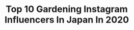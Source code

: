 ---
title: Top 10 Gardening Instagram Influencers In Japan In 2020
description: >-
  Find top gardening Instagram influencers in Japan in 2020. Most popular hashtags: #garden #gardening #gardenlife #mygarden.
platform: Instagram
hits: 36
text_top: Analyze the most popular Instagram profiles on inBeat.
text_bottom: Our search engine holds 36 Instagram influencers like this in Japan for you to contact.
profiles:
  - username: "daisy__garden"
    fullname: >-
      Tomomi Yamamoto
    bio: >-
      🌿Gardening 季節の変化を楽しむ庭づくり 🐶愛犬 メルディMeldi⇨@kooiker_meldi 🍋ペイント作品⇨@tolepaint_daisygarden 🎨著書『Sweet Russian Painting vol.1 & vol.2』
    location: "Japan"
    followers: 14962
    engagement: 1507
    commentsToLikes: 0.006302
    id: ckf5mjyn1u5nk0j23qfo4qceq
    verified: false
    hashtags: "#garden, #instagarden, #naturalgarden, #mygardentoday"
  - username: "amiagram"
    fullname: >-
      minmin
    bio: >-
      interior🏡gardening🌿kayakfishing🎣🚣‍♂️ski⛷ ❄︎インテリアや作った物の記録 ❄︎お気に入りアイテムは楽天roomで紹介しています。
    location: "Japan"
    followers: 71562
    engagement: 206
    commentsToLikes: 0.014707
    id: ck6tnvg7hanp70j71fog99dt4
    verified: false
    hashtags: "#room, #interior, #diy, #panasonic"
  - username: "filer.koharu"
    fullname: >-
      koharu
    bio: >-
      filer*(フィレール) 草花のある穏やかな暮らし...花の欠片たちを優しく紡ぐ生活。おうち、お庭、おやつ、カフェ...何気ない日々のこと。whiteinterior ,gardening,flower,diy,antique,lace,cafe... 🏡Saitama/Japan🇯🇵
    location: "Japan"
    followers: 5916
    engagement: 550
    commentsToLikes: 0.030010
    id: ck0w06s8ico0t0i19nt2459df
    verified: false
    hashtags: "#whiteinterior, #koharugarden2, #kohargarden, #diy"
  - username: "malgorzata151515"
    fullname: >-
      Małgorzata Marszałek
    bio: >-
      📸Photography is my hobby❤️Love traveling🌍🌐 ❤️ nature ⛰️🗻❤️flowers🌹❤️animals🐎 🤗 All photos are my property.Please do not copy them.Thank you 🤗
    location: "Japan"
    followers: 5760
    engagement: 918
    commentsToLikes: 0.113910
    id: ck8t1zftmxnt90j78ruhxkxbr
    verified: false
    hashtags: "#flowersofinstagram, #gardening, #photooftheday, #rose"
  - username: "keikorosecat"
    fullname: >-
      keikorose
    bio: >-
      テラスとそこへ続く狭い庭や通路にツルバラを中心に薔薇を育てています。年齢と共にベストよりローメンテなやり方で楽しく薔薇を育てたいと思っています🌼#薔薇作業k でその時々の我が家の薔薇の作業を載せています。 紫陽花、多肉、可憐な草花💖 🌹#薔薇便りk Miyazaki→Fukuoka Japan
    location: "Japan"
    followers: 30244
    engagement: 1104
    commentsToLikes: 0.022540
    id: ck9wel9rjkrrn0j78mj8jiyhx
    verified: false
    hashtags: "#gardenlife, #gardening, #davidaustinroses, #rosegarden"
  - username: "midorose30"
    fullname: >-
      かわまたばら子
    bio: >-
      薔薇が大好きで家をグルッと100苗以上のバラが囲んでいます！メッセージは友人とだけで使っています。バラの質問等は一番新しい投稿にコメントで書いて下さい。 我が家のYouTube動画は「kwmtmido」で検索してくださいね。 I live in Tokyo,Japan.
    location: "Japan"
    followers: 18044
    engagement: 961
    commentsToLikes: 0.024273
    id: ck0u8mx157u8j0i19tmo246ie
    verified: false
    hashtags: "#garden, #rosegarden, #gardening, #mygarden"
  - username: "lemon_leaf_27"
    fullname: >-
      この葉🌿
    bio: >-
      北海道で❄️半年もできないガーデニング楽しんでいます。古いものや自然🌲🐦🐿インテリアも大好き。楽しかった夏は終わり素敵な秋が始まりました。 interiorアカウント　@nonohana.ga.suki もどうぞよろしくお願いします🤲
    location: "Japan"
    followers: 16652
    engagement: 2056
    commentsToLikes: 0.021751
    id: ck8t3509v1w000j788tyzyw0e
    verified: false
    hashtags: "#gardenphoto, #lovetoflower, #gardenlife, #redseed"
  - username: "meron1109"
    fullname: >-
      
    bio: >-
      北海道で夫と二人で全て手作りの自分らしい庭作りを…庭のある生活を楽しんでいます🎶🏡🤗🎶いいね を下さってる皆さん💕コメント下さってる皆さん💕フォローして下さってる皆さん💕嬉しく感謝してます 🙇💕お返事をお返し出来ない時もありますが全て拝見させて頂いています❤️ありがとうこざいます🍀
    location: "Japan"
    followers: 18722
    engagement: 1427
    commentsToLikes: 0.019310
    id: ck8t3501e1vy50j78lk7bw2rv
    verified: false
    hashtags: "#garden, #flowerlovers, #inmygarden, #autumngarden"
  - username: "green_view_41"
    fullname: >-
      ryoko
    bio: >-
      雑木と宿根草に囲まれた居心地の良い庭作りを楽しんでいます🌱
    location: "Japan"
    followers: 16341
    engagement: 1077
    commentsToLikes: 0.020971
    id: ck9hbtv6aifa10j785whm0rwe
    verified: false
    hashtags: ""
  - username: "shoko_garden"
    fullname: >-
      ＊shoko＊
    bio: >-
      居心地の良いお庭づくり16年目🍀手作りのくらし 娘2人(16. 18才).クッキー🐰(8才)のこと Gifu/Japan🌱🌱🌱
    location: "Japan"
    followers: 22995
    engagement: 1024
    commentsToLikes: 0.017415
    id: ck8tbcj1tv4oi0j78ak26k8j2
    verified: false
    hashtags: "#flowers, #diy, #gardeninglife, #interior"
---